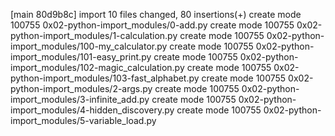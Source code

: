 [main 80d9b8c] import
 10 files changed, 80 insertions(+)
 create mode 100755 0x02-python-import_modules/0-add.py
 create mode 100755 0x02-python-import_modules/1-calculation.py
 create mode 100755 0x02-python-import_modules/100-my_calculator.py
 create mode 100755 0x02-python-import_modules/101-easy_print.py
 create mode 100755 0x02-python-import_modules/102-magic_calculation.py
 create mode 100755 0x02-python-import_modules/103-fast_alphabet.py
 create mode 100755 0x02-python-import_modules/2-args.py
 create mode 100755 0x02-python-import_modules/3-infinite_add.py
 create mode 100755 0x02-python-import_modules/4-hidden_discovery.py
 create mode 100755 0x02-python-import_modules/5-variable_load.py

